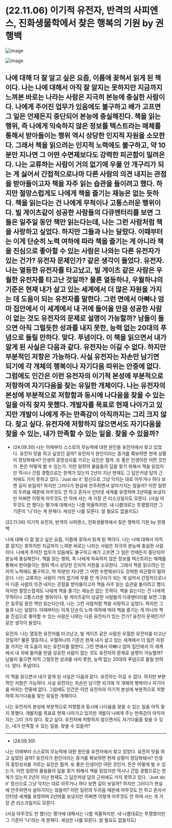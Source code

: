 # (22.11.06) 이기적 유전자, 반격의 사피엔스, 진화생물학에서 찾은 행복의 기원 by 권행백

![image](https://image.aladin.co.kr/product/28606/17/letslook/scm2364703308466.jpg)

![image](https://image.aladin.co.kr/product/28606/17/letslook/scm2364703308466.jpg)

나에 대해 더 잘 알고 싶은 요즘, 이름에 꽂혀서 읽게 된 책이다. 나는 나에 대해서 아직 잘 알지는 못하지만 지금까지 느껴본 바로는 나라는 사람은 지극히 본능에 충실한 사람이다. 나에게 주어진 업무가 있음에도 불구하고 배가 고프면 그 일은 언제든지 중단되어 본능에 충실해진다. 책을 읽는 행위, 즉 나에게 익숙하지 않은 정보를 텍스트라는 매체를 통해서 받아들이는 행위 역시 상당한 인지적 자원을 소모한다. 그래서 책을 읽으려는 인지적 노력에도 불구하고, 약 10분만 지나면 그 어떤 수면제보다도 강력한 피곤함이 밀려온다. 나는 교류하는 사람이 거의 없기에 우물 안 개구리가 되는 게 싫어서 간접적으로나마 다른 사람의 의견 내지는 관점을 받아들이고자 책을 자주 읽는 습관을 들이려고 했다. 하지만 절망스럽게도 나에게 책을 즐기는 재능은 없는 듯하다. 책을 읽는다는 건 나에게 무척이나 고통스러운 행위이다. 빌 게이츠같이 성공한 사람들의 다큐멘터리를 보면 그들은 일주일 동안 책만 읽는다는데, 나는 그런 사람처럼 책을 사랑하고 싶었다. 하지만 그들과 나는 달랐다. 이때부터는 이게 단순히 노력 여하에 따라 책을 즐기는 게 아니라 책을 진심으로 좋아할 수 있는 사람은 나와는 다른 유전자가 있는 건가? 유전자 문제인가? 같은 생각이 들었다.
유전자. 나는 열등한 유전자를 타고났고, 빌 게이츠 같은 사람은 우월한 유전자를 타고난 것일까? 물론 열등하냐, 우월하냐의 기준은 현재 내가 살고 있는 세계에서 더 많은 자원을 가지는 데 도움이 되는 유전자를 말한다. 그런 면에서 아빠나 엄마 집안에서 이 세계에서 내 귀에 들어올 만큼 성공한 사람이 없는 것도 유전자의 문제로 설명이 가능할까? 남들이 들으면 아직 그럴듯한 성과를 내지 못한, 능력 없는 20대의 푸념으로 들릴 만하다. 맞다. 푸념이다.
이 책을 읽으면서 내가 알게 된 사실은 다음과 같다. 유전자는 이길 수 없다. 하지만 부분적인 저항은 가능하다. 사실 유전자는 자손만 남기면 되기에 각 개체의 행복이나 자기다움 따위는 안중에 없다. 그럼에도 인간은 이런 유전자의 이기적 본성에 부분적으로 저항하여 자기다움을 찾는 유일한 개체이다.
나는 유전자의 본성에 부분적으로 저항함과 동시에 나다움을 찾을 수 있는 일을 아직 찾지 못했다. 개발자를 목표로 현재 나아가고 있지만 개발이 나에게 주는 만족감이 아직까지는 그리 크지 않다. 찾고 싶다. 유전자에 저항하지 않으면서도 자기다움을 찾을 수 있는, 내가 만족할 수 있는 일을. 찾을 수 있을까?
---
+ (24.09.30)
나는 이때부터 스스로의 무능력에 대한 원인을 유전자에서 찾고 있었다. 유전자 탓을 하고 싶었던 걸까? 유전자가 원인이라는 증거를 확보하면 현재 상황이 정당화돼서? 인생의 흥망성쇠를 가르는 요인은 뭘까. 또 좋은 인생이란 어떤 것인가. 돈은 어떻게 벌 수 있는가. 이런 일련의 물음들의 답을 찾기 위해서 책을 읽었지만 역시나 간접 경험으로는 한계가 있는지 2년이 지난 현재도 그 답은커녕 답의 근처에도 가지 못하고 있다. 'Just do it' 정신으로 그냥 닥치는 대로 아무거나 하다 보면 길이 보일까? 하지만 그러다가 현실에 안주하면서 살아가지는 않을까? 이런 일련의 두려움 때문에 아무것도 안 하고 혼자서 인터넷 세계를 유영하며 2년여를 보냈지만 어쩌면 이렇게 아무것도 안 하며 사는 게 가장 큰 리스크일지도 모른다.
(사실 아무것도 안 했다는 평가에 대해서는 나름 억울하지만. 내 나름대로는 투쟁했지만 그 기준이 '나'라는 게 문제다. 세상은 나를 모른다. 알 필요도 없을지도)

(22.11.06) 이기적 유전자, 반격의 사피엔스, 진화생물학에서 찾은 행복의 기원 by 권행백

나에 대해 더 잘 알고 싶은 요즘, 이름에 꽂혀서 읽게 된 책이다. 나는 나에 대해서 아직 잘 알지는 못하지만 지금까지 느껴본 바로는 나라는 사람은 지극히 본능에 충실한 사람이다. 나에게 주어진 업무가 있음에도 불구하고 배가 고프면 그 일은 언제든지 중단되어 본능에 충실해진다. 책을 읽는 행위, 즉 나에게 익숙하지 않은 정보를 텍스트라는 매체를 통해서 받아들이는 행위 역시 상당한 인지적 자원을 소모한다. 그래서 책을 읽으려는 인지적 노력에도 불구하고, 약 10분만 지나면 그 어떤 수면제보다도 강력한 피곤함이 밀려온다. 나는 교류하는 사람이 거의 없기에 우물 안 개구리가 되는 게 싫어서 간접적으로나마 다른 사람의 의견 내지는 관점을 받아들이고자 책을 자주 읽는 습관을 들이려고 했다. 하지만 절망스럽게도 나에게 책을 즐기는 재능은 없는 듯하다. 책을 읽는다는 건 나에게 무척이나 고통스러운 행위이다. 빌 게이츠같이 성공한 사람들의 다큐멘터리를 보면 그들은 일주일 동안 책만 읽는다는데, 나는 그런 사람처럼 책을 사랑하고 싶었다. 하지만 그들과 나는 달랐다. 이때부터는 이게 단순히 노력 여하에 따라 책을 즐기는 게 아니라 책을 진심으로 좋아할 수 있는 사람은 나와는 다른 유전자가 있는 건가? 유전자 문제인가? 같은 생각이 들었다.

유전자. 나는 열등한 유전자를 타고났고, 빌 게이츠 같은 사람은 우월한 유전자를 타고난 것일까? 물론 열등하냐, 우월하냐의 기준은 현재 내가 살고 있는 세계에서 더 많은 자원을 가지는 데 도움이 되는 유전자를 말한다. 그런 면에서 아빠나 엄마 집안에서 이 세계에서 내 귀에 들어올 만큼 성공한 사람이 없는 것도 유전자의 문제로 설명이 가능할까? 남들이 들으면 아직 그럴듯한 성과를 내지 못한, 능력 없는 20대의 푸념으로 들릴 만하다. 맞다. 푸념이다.

이 책을 읽으면서 내가 알게 된 사실은 다음과 같다. 유전자는 이길 수 없다. 하지만 부분적인 저항은 가능하다. 사실 유전자는 자손만 남기면 되기에 각 개체의 행복이나 자기다움 따위는 안중에 없다. 그럼에도 인간은 이런 유전자의 이기적 본성에 부분적으로 저항하여 자기다움을 찾는 유일한 개체이다.

나는 유전자의 본성에 부분적으로 저항함과 동시에 나다움을 찾을 수 있는 일을 아직 찾지 못했다. 개발자를 목표로 현재 나아가고 있지만 개발이 나에게 주는 만족감이 아직까지는 그리 크지 않다. 찾고 싶다. 유전자에 저항하지 않으면서도 자기다움을 찾을 수 있는, 내가 만족할 수 있는 일을. 찾을 수 있을까?

---

+ (24.09.30)

나는 이때부터 스스로의 무능력에 대한 원인을 유전자에서 찾고 있었다. 유전자 탓을 하고 싶었던 걸까? 유전자가 원인이라는 증거를 확보하면 현재 상황이 정당화돼서? 인생의 흥망성쇠를 가르는 요인은 뭘까. 또 좋은 인생이란 어떤 것인가. 돈은 어떻게 벌 수 있는가. 이런 일련의 물음들의 답을 찾기 위해서 책을 읽었지만 역시나 간접 경험으로는 한계가 있는지 2년이 지난 현재도 그 답은커녕 답의 근처에도 가지 못하고 있다. 'Just do it' 정신으로 그냥 닥치는 대로 아무거나 하다 보면 길이 보일까? 하지만 그러다가 현실에 안주하면서 살아가지는 않을까? 이런 일련의 두려움 때문에 아무것도 안 하고 혼자서 인터넷 세계를 유영하며 2년여를 보냈지만 어쩌면 이렇게 아무것도 안 하며 사는 게 가장 큰 리스크일지도 모른다.

(사실 아무것도 안 했다는 평가에 대해서는 나름 억울하지만. 내 나름대로는 투쟁했지만 그 기준이 '나'라는 게 문제다. 세상은 나를 모른다. 알 필요도 없을지도)

